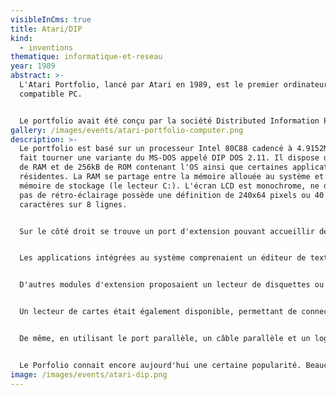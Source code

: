 ```yaml
---
visibleInCms: true
title: Atari/DIP
kind:
  - inventions
thematique: informatique-et-reseau
year: 1989
abstract: >-
  L'Atari Portfolio, lancé par Atari en 1989, est le premier ordinateur portable
  compatible PC.


  Le portfolio avait été conçu par la société Distributed Information Processing (DIP), basée à Guildford, Surrey au Royaume-Uni. Le fondateur de DIP était Ian Cullimore, qui avait préalablement travaillé sur le design des premiers modèles de la marque Psion.
gallery: /images/events/atari-portfolio-computer.png
description: >-
  Le portfolio est basé sur un processeur Intel 80C88 cadencé à 4.9152MHz et
  fait tourner une variante du MS-DOS appelé DIP DOS 2.11. Il dispose de 128kB
  de RAM et de 256kB de ROM contenant l'OS ainsi que certaines applications
  résidentes. La RAM se partage entre la mémoire allouée au système et une
  mémoire de stockage (le lecteur C:). L'écran LCD est monochrome, ne dispose
  pas de rétro-éclairage possède une définition de 240x64 pixels ou 40
  caractères sur 8 lignes.


  Sur le côté droit se trouve un port d'extension pouvant accueillir des modules contenant un port parallèle, un port série un modem ou une interface MIDI. Un port d'extension mémoire est également présent. Ce port d'extension utilise un système de cartes non compatible avec le standard PC-Card, qui n'existait pas encore. Il était initialement possible de se procurer des cartes d'extension de mémoire de 32, 64, ou 128 kB. Plus tard, des modules de 4 Mb furent commercialisés. Les données de ces cartes mémoires étaient protégées par une batterie dont la durée de vie était d'environ 2 ans.


  Les applications intégrées au système comprenaient un éditeur de texte, un tableur compatible avec Lotus 1-2-3, un annuaire et un agenda. Les cartes d'extensions contenaient des applications comme des jeux d'échecs, gestionnaires de fichiers et autres. La plupart des applications-texte basées sur MS-DOS étaient compatibles avec le Portfolio à condition de ne pas accéder directement au hardware et de ne pas outrepasser les faibles capacités mémoire de la machine.


  D'autres modules d'extension proposaient un lecteur de disquettes ou une extension de mémoire de 256 kB pouvant être partitionnée en plusieurs lecteurs. Un connecteur de type "pass through" était également présent, permettant d'uprgader théoriquement le stockage interne jusqu'à 1 MB.


  Un lecteur de cartes était également disponible, permettant de connecter le Portfolio à un PC afin que ce dernier puisse accéder aux cartes d'extension du Portfolio. Le kit comportait une carte ISA, un câble propriétaire, le lecteur de carte ainsi qu'un logiciel distribué sur disquettes.


  De même, en utilisant le port parallèle, un câble parallèle et un logiciel fourni (basé sur DOS) il était possible de transférer des fichiers depuis et vers un PC.


  Le Porfolio connait encore aujourd'hui une certaine popularité. Beaucoup de gens l'affectionnent pour sa simplicité et son dépouillement. De plus, beaucoup de modifications ont été proposées pour le Portfolio, et notamment un accessoire permettant d'ajouter un rétro-éclairage à l'écran ou bien un convertisseur de cartes Porfolio - CompactFlash.
image: /images/events/atari-dip.png
---
```

